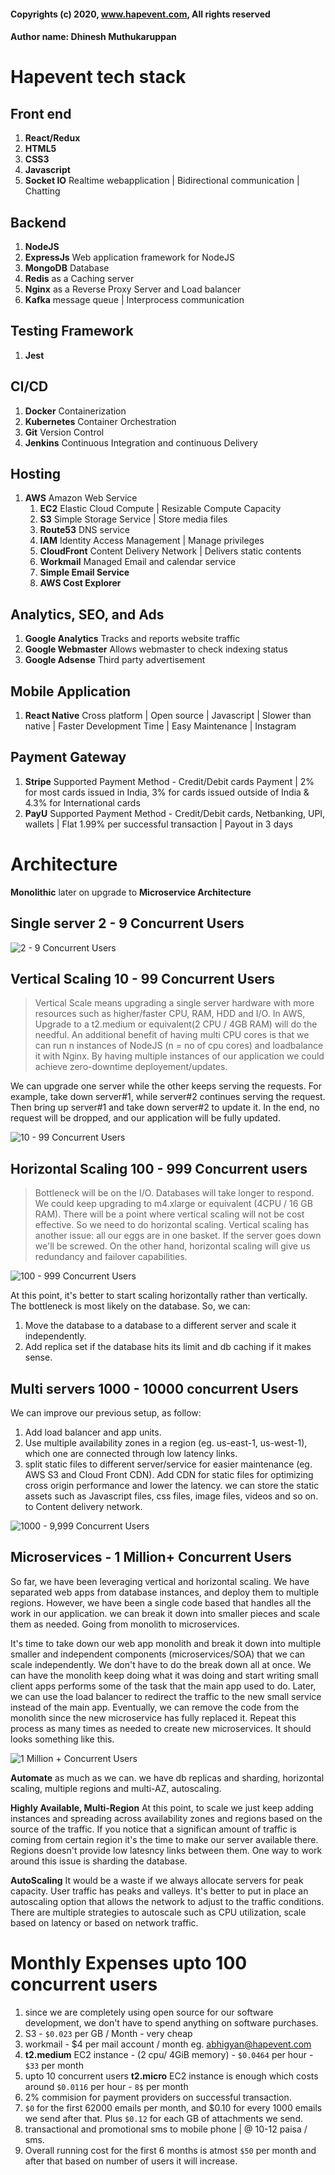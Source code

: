
#### Copyrights (c) 2020, www.hapevent.com, All rights reserved
#### Author name: Dhinesh Muthukaruppan



# Hapevent tech stack 
## Front end
1. **React/Redux** 
1. **HTML5 <EJS>**
1. **CSS3 <SCSS>**
1. **Javascript**
1. **Socket IO** Realtime webapplication | Bidirectional communication | Chatting 

## Backend
1. **NodeJS** 
1. **ExpressJs** Web application framework for NodeJS
1. **MongoDB** Database
1. **Redis** as a Caching server
1. **Nginx** as a Reverse Proxy Server and Load balancer
1. **Kafka** message queue | Interprocess communication

## Testing Framework
1. **Jest** 

## CI/CD
1. **Docker** Containerization
1. **Kubernetes** Container Orchestration
1. **Git** Version Control
1. **Jenkins** Continuous Integration and continuous Delivery

## Hosting  
1. **AWS** Amazon Web Service
    1. **EC2** Elastic Cloud Compute | Resizable Compute Capacity 
    1. **S3** Simple Storage Service | Store media files
    1. **Route53** DNS service 
    1. **IAM** Identity Access Management | Manage privileges
    1. **CloudFront** Content Delivery Network | Delivers static contents
    1. **Workmail** Managed Email and calendar service
    1. **Simple Email Service** 
    1. **AWS Cost Explorer**

## Analytics, SEO, and Ads
1. **Google Analytics** Tracks and reports website traffic
1. **Google Webmaster** Allows webmaster to check indexing status
1. **Google Adsense** Third party advertisement 


## Mobile Application 
1. **React Native** Cross platform | Open source | Javascript | Slower than native | Faster Development Time | Easy Maintenance | Instagram 

## Payment Gateway
1. **Stripe** Supported Payment Method - Credit/Debit cards Payment | 2% for most cards issued in India, 3% for cards issued outside of India & 4.3% for International cards
1. **PayU** Supported Payment Method - Credit/Debit cards, Netbanking, UPI, wallets | Flat 1.99% per successful transaction | Payout in 3 days


# Architecture 
**Monolithic** later on upgrade to **Microservice Architecture**

## Single server 2 - 9 Concurrent Users

![2 - 9 Concurrent Users](../assets/img/architecture/2-9concurrent_users.png)      



## Vertical Scaling 10 - 99 Concurrent Users
> Vertical Scale means upgrading a single server hardware with more resources such as higher/faster CPU, RAM, HDD and I/O. In AWS, Upgrade to a t2.medium or equivalent(2 CPU / 4GB RAM) will do the needful. An additional benefit of having multi CPU cores is that we can run n instances of NodeJS (n = no of cpu cores) and loadbalance it with Nginx. By having multiple instances of our application we could achieve zero-downtime deployement/updates. 

We can upgrade one server while the other keeps serving the requests. For example, take down server#1, while server#2 continues serving the request. Then bring up server#1 and take down server#2 to update it. In the end, no request will be dropped, and our application will be fully updated.

![10 - 99 Concurrent Users](../assets/img/architecture/10-99concurrent_users.png)     



## Horizontal Scaling 100 - 999 Concurrent users
> Bottleneck will be on the I/O. Databases will take longer to respond. We could keep upgrading to m4.xlarge or equivalent (4CPU / 16 GB RAM). There will be a point where vertical scaling will not be cost effective. So we need to do horizontal scaling. Vertical scaling has another issue: all our eggs are in one basket. If the server goes down we'll be screwed. On the other hand, horizontal scaling will give us redundancy and failover capabilities. 

![100 - 999 Concurrent Users](../assets/img/architecture/vertical_vs_horizontal_scaling.png)   

At this point, it's better to start scaling horizontally rather than vertically. The bottleneck is most likely on the database. So, we can:

1. Move the database to a database to a different server and scale it independently.
1. Add replica set if the database hits its limit and db caching if it makes sense.



## Multi servers 1000 -  10000 concurrent Users
We can improve our previous setup, as follow:

1. Add load balancer and app units.
1. Use multiple availability zones in a region (eg. us-east-1, us-west-1), which one are connected through low latency links.
1. split static files to different server/service for easier maintenance (eg. AWS S3 and Cloud Front CDN). Add CDN for static files for optimizing cross origin performance and lower the latency. we can store the static assets such as Javascript files, css files, image files, videos and so on. to Content delivery network.

![1000 - 9,999 Concurrent Users](../assets/img/architecture/1000-10000concurrent_users.png)     



## Microservices - 1 Million+ Concurrent Users
So far, we have been leveraging vertical and horizontal scaling. We have separated web apps from database instances, and deploy them to multiple regions. However, we have been a single code based that handles all the work in our application. we can break it down into smaller pieces and scale them as needed. Going from monolith to microservices. 

It's time to take down our web app monolith and break it down into multiple smaller and independent components (microservices/SOA) that we can scale independently. We don't have to do the break down all at once. We can have the monolith keep doing what it was doing and start writing small client apps performs some of the task that the main app used to do. Later, we can use the load balancer to redirect the traffic to the new small service instead of the main app. Eventually, we can remove the code from the monolith since the new microservice has fully replaced it. Repeat this process as many times as needed to create new microservices. It should looks something like this. 

![1 Million + Concurrent Users](../assets/img/architecture/million_plus_users.png)    

**Automate** as much as we can. we have db replicas and sharding, horizontal scaling, multiple regions and multi-AZ, autoscaling. 

**Highly Available, Multi-Region** At this point, to scale we just keep adding instances and spreading across availability zones and regions based on the source of the traffic. If you notice that a significan amount of traffic is coming from certain region it's the time to make our server available there. Regions doesn't provide low latesncy links between them. One way to work around this issue is sharding the database.

**AutoScaling** It would be a waste if we always allocate servers for peak capacity. User traffic has peaks and valleys. It's better to put in place an autoscaling option that allows the network to adjust to the traffic conditions. There are multiple strategies to autoscale such as CPU utilization, scale based on latency or based on network traffic.



# Monthly Expenses upto 100 concurrent users  

1. since we are completely using open source for our software development, we don't have to spend anything on software purchases.
1. S3 - `$0.023` per GB / Month - very cheap
1. workmail - \$4 per mail account / month eg. abhigyan@hapevent.com
1. **t2.medium** EC2 instance - (2 cpu/ 4GiB memory) - `$0.0464` per hour - `$33` per month 
1. upto 10 concurrent users **t2.micro** EC2 instance is enough which costs around `$0.0116` per hour - `8$` per month 
1. 2% commision for payment providers on successful transaction.
1. `$0` for the first 62000 emails per month, and \$0.10 for every 1000 emails we send after that. Plus `$0.12` for each GB of attachments we send. 
1. transactional and promotional sms to mobile phone | @ 10-12 paisa / sms. 
1. Overall running cost for the first 6 months is atmost `$50` per month and after that based on number of users it will increase.   
















